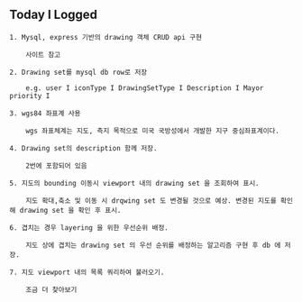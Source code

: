 ## Today I Logged

    1. Mysql, express 기반의 drawing 객체 CRUD api 구현

        사이트 참고

    2. Drawing set를 mysql db row로 저장

        e.g. user I iconType I DrawingSetType I Description I Mayor priority I

    3. wgs84 좌표계 사용

        wgs 좌표체계는 지도, 측지 목적으로 미국 국방성에서 개발한 지구 중심좌표계이다.

    4. Drawing set의 description 함께 저장.

        2번에 포함되어 있음

    5. 지도의 bounding 이동시 viewport 내의 drawing set 을 조회하여 표시.

        지도 확대,축소 및 이동 시 drqwing set 도 변경될 것으로 예상. 변경된 지도를 확인해 drawing set 을 확인 후 표시.

    6. 겹치는 경우 layering 을 위한 우선순위 배정.

        지도 상에 겹치는 drawing set 의 우선 순위를 배정하는 알고리즘 구현 후 db 에 저장.

    7. 지도 viewport 내의 목록 쿼리하여 불러오기.

        조금 더 찾아보기
